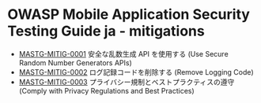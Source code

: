 # OWASP Mobile Application Security Testing Guide ja - mitigations

- [MASTG-MITIG-0001](mitigations/MASTG-MITIG-0001.md) 安全な乱数生成 API を使用する (Use Secure Random Number Generators APIs)
- [MASTG-MITIG-0002](mitigations/MASTG-MITIG-0002.md) ログ記録コードを削除する (Remove Logging Code)
- [MASTG-MITIG-0003](mitigations/MASTG-MITIG-0003.md) プライバシー規制とベストプラクティスの遵守 (Comply with Privacy Regulations and Best Practices)
